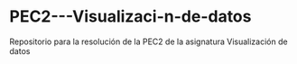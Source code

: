 # PEC2---Visualizaci-n-de-datos
Repositorio para la resolución de la PEC2 de la asignatura Visualización de datos
